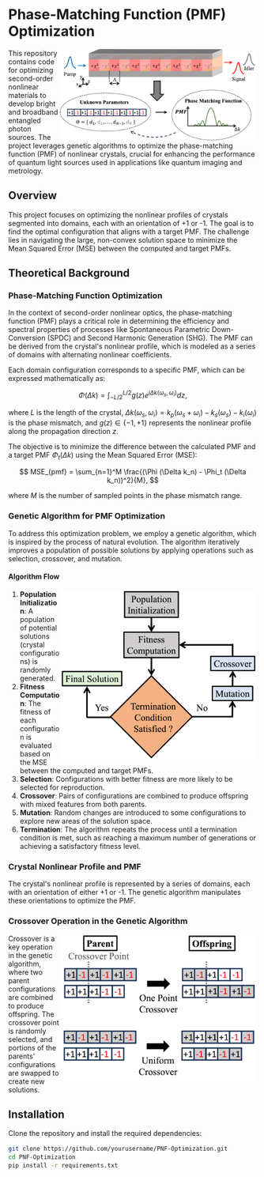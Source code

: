 # Phase-Matching Function (PMF) Optimization
<img src="images/pmfScheme.png" width="400" align="right">

This repository contains code for optimizing second-order nonlinear materials to develop bright and broadband entangled photon sources. The project leverages genetic algorithms to optimize the phase-matching function (PMF) of nonlinear crystals, crucial for enhancing the performance of quantum light sources used in applications like quantum imaging and metrology.

## Overview

This project focuses on optimizing the nonlinear profiles of crystals segmented into domains, each with an orientation of +1 or -1. The goal is to find the optimal configuration that aligns with a target PMF. The challenge lies in navigating the large, non-convex solution space to minimize the Mean Squared Error (MSE) between the computed and target PMFs.

## Theoretical Background

### Phase-Matching Function Optimization

In the context of second-order nonlinear optics, the phase-matching function (PMF) plays a critical role in determining the efficiency and spectral properties of processes like Spontaneous Parametric Down-Conversion (SPDC) and Second Harmonic Generation (SHG). The PMF can be derived from the crystal's nonlinear profile, which is modeled as a series of domains with alternating nonlinear coefficients.

Each domain configuration corresponds to a specific PMF, which can be expressed mathematically as:

$$
\Phi(\Delta k) = \int_{-L/2}^{L/2} g(z) e^{i \Delta k (\omega_s, \omega_i)} dz,
$$

where $L$ is the length of the crystal, $\Delta k (\omega_s, \omega_i) = k_p(\omega_s + \omega_i) - k_s(\omega_s) - k_i(\omega_i)$ is the phase mismatch, and $g(z) \in \{-1, +1\}$ represents the nonlinear profile along the propagation direction $z$.

The objective is to minimize the difference between the calculated PMF and a target PMF $\Phi_t(\Delta k)$ using the Mean Squared Error (MSE):

$$
MSE_{pmf} = \sum_{n=1}^M \frac{(\Phi (\Delta k_n) - \Phi_t (\Delta k_n))^2}{M},
$$

where $M$ is the number of sampled points in the phase mismatch range.

### Genetic Algorithm for PMF Optimization

To address this optimization problem, we employ a genetic algorithm, which is inspired by the process of natural evolution. The algorithm iteratively improves a population of possible solutions by applying operations such as selection, crossover, and mutation.

#### Algorithm Flow
<img src="images/algoo.png" width="400" align="right">

1. **Population Initialization**: A population of potential solutions (crystal configurations) is randomly generated.
2. **Fitness Computation**: The fitness of each configuration is evaluated based on the MSE between the computed and target PMFs.
3. **Selection**: Configurations with better fitness are more likely to be selected for reproduction.
4. **Crossover**: Pairs of configurations are combined to produce offspring with mixed features from both parents.
5. **Mutation**: Random changes are introduced to some configurations to explore new areas of the solution space.
6. **Termination**: The algorithm repeats the process until a termination condition is met, such as reaching a maximum number of generations or achieving a satisfactory fitness level.

### Crystal Nonlinear Profile and PMF

The crystal's nonlinear profile is represented by a series of domains, each with an orientation of either +1 or -1. The genetic algorithm manipulates these orientations to optimize the PMF.

### Crossover Operation in the Genetic Algorithm
<img src="images/gaSheme.png" width="400" align="right">

Crossover is a key operation in the genetic algorithm, where two parent configurations are combined to produce offspring. The crossover point is randomly selected, and portions of the parents' configurations are swapped to create new solutions.

## Installation

Clone the repository and install the required dependencies:

```bash
git clone https://github.com/yourusername/PNF-Optimization.git
cd PNF-Optimization
pip install -r requirements.txt
